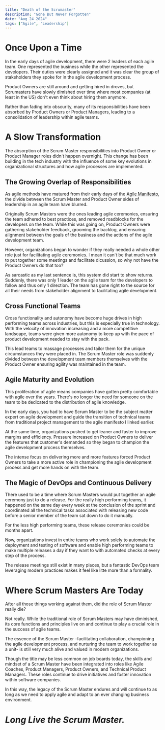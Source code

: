 ```yaml
---
title: "Death of the Scrumaster"
description: "Gone But Never Forgotten"
date: "Aug 24 2024"
tags: ["Agile", "Leadership"]
---
```


# Once Upon a Time

In the early days of agile development, there were 2 leaders of each agile team. One represented the business while the other represented the developers. Their duties were clearly assigned and it was clear the group of stakeholders they spoke for in the agile development process.

Product Owners are still around and getting hired in droves, but Scrumasters have slowly dimished over time where most companies (at least in the US) don't even think about hiring them anymore.

Rather than fading into obscurity, many of its responsibilities have been absorbed by Product Owners or Product Managers, leading to a consolidation of leadership within agile teams.

# A Slow Transformation

The absorption of the Scrum Master responsibilities into Product Owner or Product Manager roles didn't happen overnight. This change has been building in the tech industry with the influence of some key evolutions in organizational structures and how agile processes are implemented.

## The Growing Overlap of Responsibilities

As agile methods have matured from their early days of the [Agile Manifesto](https://agilemanifesto.org/principles.html), the divide between the Scrum Master and Product Owner sides of leadership in an agile team have blurred.

Originally Scrum Masters were the ones leading agile ceremonies, ensuring the team adhered to best practices, and removed roadblocks for the developers on the team. While this was going on, Product Owners were gathering stakeholder feedback, grooming the backlog, and ensuring alignment between the goals of the business and the actions of the agile development team.

However, organizations began to wonder if they really needed a whole other role just for facilitating agile ceremonies. I mean it can't be that much work to put together some meetings and facilitate dicussion, so why not have the Product Owners do that too?

As sarcastic as my last sentence is, this system did start to show returns. Suddenly, there was only 1 leader on the agile team for the developers to follow and thus only 1 direction. The team has gone right to the source for all their needs from stakeholder alignment to facilitating agile development.

## Cross Functional Teams

Cross functionality and autonomy have become huge drives in high performing teams across industries, but this is especially true in technology. With the velocity of innovation increasing and a more competitive landscape, teams were given more autonomy to keep up with the pace of product development needed to stay with the pack.

This lead teams to massage processes and tailor them for the unique circumstances they were placed in. The Scrum Master role was suddenly divided between the development team members themselves with the Product Owner ensuring agility was maintained in the team.

## Agile Maturity and Evolution

This proliferation of agile means companies have gotten pretty comfortable with agile over the years. There's no longer the need for someone on the team to be dedicated to the distribution of agile knowledge.

In the early days, you had to have Scrum Master to be the subject matter expert on agile development and guide the transition of technical teams from traditional project management to the agile manifesto I linked earlier.

At the same time, organizations pushed to get leaner and faster to improve margins and efficiency. Pressure increased on Product Owners to deliver the features that customer's demanded so they began to champion the agile development process themselves.

The intense focus on delivering more and more features forced Product Owners to take a more active role in championing the agile development process and get more hands on with the team.

## The Magic of DevOps and Continuous Delivery

There used to be a time where Scrum Masters would put together an agile ceremony just to do a release. For the really high performing teams, it happened on the same day every week at the conclusion of the sprint and coordinated all the technical tasks associated with releasing new code before a senior member of the team sat down to do it manually.

For the less high performing teams, these release ceremonies could be months apart.

Now, organizations invest in entire teams who work solely to automate the deployment and testing of software and enable high performing teams to make multiple releases a day if they want to with automated checks at every step of the process.

The release meetings still exist in many places, but a fantastic DevOps team leveraging modern practices makes it feel like litte more than a formality.

# Where Scrum Masters Are Today

After all those things working against them, did the role of Scrum Master really die?

Not really. While the traditional role of Scrum Masters may have diminished, its core functions and principles live on and continue to play a crucial role in the success of agile teams.

The essence of the Scrum Master -facilitating collaboration, championing the agile development process, and nurturing the team to work together as a unit- is still very much alive and valued in modern organizations.

Though the title may be less common on job boards today, the skills and mindset of a Scrum Master have been integrated into roles like Agile Coaches, Product Managers, Product Owners, and Technical Product Managers. These roles continue to drive initiatives and foster innovation within software companies.

In this way, the legacy of the Scrum Master endures and will continue to as long as we need to apply agile and adapt to an ever changing business environment.

# _Long Live the Scrum Master._
